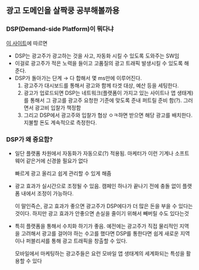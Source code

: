 ## 광고 도메인을 살짝쿵 공부해볼까용

### DSP(Demand-side Platform)이 뭐다냐

[이 사이트](https://www.adjust.com/glossary/demand-side-platform/)에 따르면

- DSP는 광고주가 광고하는 것을 사고, 자동화 시킬 수 있도록 도와주는 SW임
- 이걸로 광고주가 적은 노력을 들이고 고품질의 광고 트래픽 발생시킬 수 있도록 해준다.
- DSP가 돌아가는 단계 → 다 합해서 몇 ms만에 이루어진다.
  1. 광고주가 대시보드를 통해서 광고와 함께 타겟 대상, 예산 등을 세팅한다.
  2. 광고가 업로드되면 DSP는 네트워크(플랫폼이 가지고 있는 사이트나 앱 생태계)를 통해서 그 광고를 광고주 요청한 기준에 맞도록 준내 퍼트릴 준비 함(?). 그러면서 광고비 입찰가 책정함
  3. 그리고 DSP에서 광고주와 입찰가 협상 ㅇㅋ하면 받으면 해당 광고를 배치한다. 지불할 돈도 계속적으로 측정한다.

### DSP가 왜 중요함?

- 일단 플랫폼 차원에서 자동화가 자동으로(?) 적용됨. 마케터가 이런 기계나 소프트웨어 같은거에 신경쓸 필요가 없다

  빠르게 광고 올리고 쉽게 관리할 수 있게 해줌

- 광고 효과가 실시간으로 조정될 수 있음. 캠페인 하나가 끝나기 전에 충돌 없이 플랫폼 내에서 조정이 가능하다.

  이 말인즉슨, 광고 효과가 좋으면 광고주가 DSP에다가 더 많은 돈을 부을 수 있다는 것이다. 하지만 광고 효과가 안좋으면 손실을 줄이기 위해서 빼버릴 수도 있다는것

- 특히 플랫폼을 통해서 수치화 하기가 좋음. 예전에는 광고주가 직접 물리적인 지역을 고려해서 광고를 걸어야 하는 수고를 했다면 DSP를 통한다면 쉽게 새로운 지역이나 퍼블리셔를 통해 광고 트래픽을 창출할 수 있다. 

  모바일에서 마케팅하는 광고주들은 요런 모바일 앱 생태계의 세계화되는 특성을 활용할 수 있다 